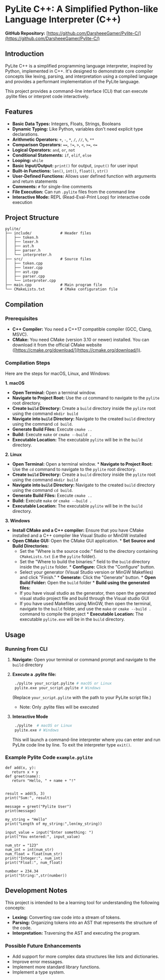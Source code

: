 # PyLite C++: A Simplified Python-like Language Interpreter (C++)

**GitHub Repository:** [https://github.com/DarsheeeGamer/Pylite-C/](https://github.com/DarsheeeGamer/Pylite-C/)

## Introduction

PyLite C++ is a simplified programming language interpreter, inspired by Python, implemented in C++. It's designed to demonstrate core compiler concepts like lexing, parsing, and interpretation using a compiled language and provides a performant implementation of the PyLite language.

This project provides a command-line interface (CLI) that can execute .pylite files or interpret code interactively.

## Features

*   **Basic Data Types:** Integers, Floats, Strings, Booleans
*   **Dynamic Typing:** Like Python, variables don't need explicit type declarations.
*   **Arithmetic Operators:** `+`, `-`, `*`, `/`, `//`, `%`, `**`
*   **Comparison Operators:** `==`, `!=`, `>`, `<`, `>=`, `<=`
*   **Logical Operators:** `and`, `or`, `not`
*   **Conditional Statements:** `if`, `elif`, `else`
*   **Looping:** `while`
*   **Basic Input/Output:** `print()` for output, `input()` for user input
*   **Built-in Functions:** `len()`, `int()`, `float()`, `str()`
*   **User-Defined Functions:** Allows user defined function with arguments and return statements
*   **Comments:** `#` for single-line comments
*   **File Execution:** Can run `.pylite` files from the command line
*   **Interactive Mode:** REPL (Read-Eval-Print Loop) for interactive code execution

## Project Structure

```
pylite/
├── include/             # Header files
│   ├── token.h
│   ├── lexer.h
│   ├── ast.h
│   ├── parser.h
│   └── interpreter.h
├── src/                 # Source files
│   ├── token.cpp
│   ├── lexer.cpp
│   ├── ast.cpp
│   ├── parser.cpp
│   └── interpreter.cpp
├── main.cpp             # Main program file
└── CMakeLists.txt       # CMake configuration file
```

## Compilation

### Prerequisites

*   **C++ Compiler:** You need a C++17 compatible compiler (GCC, Clang, MSVC).
*   **CMake:** You need CMake (version 3.10 or newer) installed. You can download it from the official CMake website ([https://cmake.org/download/](https://cmake.org/download/)).

### Compilation Steps

Here are the steps for macOS, Linux, and Windows:

**1. macOS**

   *   **Open Terminal:** Open a terminal window.
   *   **Navigate to Project Root:** Use the `cd` command to navigate to the `pylite` root directory.
   *   **Create `build` Directory:** Create a `build` directory inside the `pylite` root using the command `mkdir build`
   * **Navigate into `build` Directory:** Navigate to the created `build` directory using the command `cd build`.
   *   **Generate Build Files:** Execute `cmake ..`
   *   **Build:** Execute `make` or `cmake --build .`
   *   **Executable Location:** The executable `pylite` will be in the `build` directory.

**2. Linux**

   *   **Open Terminal:** Open a terminal window.
     *   **Navigate to Project Root:** Use the `cd` command to navigate to the `pylite` root directory.
   *   **Create `build` Directory:** Create a `build` directory inside the `pylite` root using the command `mkdir build`
   * **Navigate into `build` Directory:** Navigate to the created `build` directory using the command `cd build`.
   *   **Generate Build Files:** Execute `cmake ..`
   *   **Build:** Execute `make` or `cmake --build .`
   *   **Executable Location:** The executable `pylite` will be in the `build` directory.

**3. Windows**

   *   **Install CMake and a C++ compiler:** Ensure that you have CMake installed and a C++ compiler like Visual Studio or MinGW installed
   * **Open CMake GUI:** Open the CMake GUI application.
    * **Set Source and Build Directories:**
        *   Set the "Where is the source code:" field to the directory containing `CMakeLists.txt` (i.e the `pylite` folder).
        *   Set the "Where to build the binaries:" field to the `build` directory inside the `pylite` folder.
    * **Configure:** Click the "Configure" button.
        *   Select your generator (Visual Studio version or MinGW Makefiles) and click "Finish."
    * **Generate:** Click the "Generate" button.
    * **Open Build Folder:** Open the `build` folder
    * **Build using the generated files:**
        * If you have visual studio as the generator, then open the generated visual studio project file and build through the Visual studio GUI
        * If you have used Makefiles using MinGW, then open the terminal, navigate to the `build` folder, and use the `make` or `cmake --build .` command to compile the project
    *   **Executable Location:** The executable `pylite.exe` will be in the `build` directory.

## Usage

### Running from CLI

1.  **Navigate:** Open your terminal or command prompt and navigate to the `build` directory
2.  **Execute a .pylite file:**

    ```bash
     ./pylite your_script.pylite # macOS or Linux
     pylite.exe your_script.pylite # Windows
    ```

    (Replace `your_script.pylite` with the path to your PyLite script file.)
    - Note: Only .pylite files will be executed

3.  **Interactive Mode**

    ```bash
     ./pylite  # macOS or Linux
     pylite.exe # Windows
    ```

    This will launch a command-line interpreter where you can enter and run PyLite code line by line. To exit the interpreter type `exit()`.

### Example Pylite Code `example.pylite`

```pylite
def add(x, y):
   return x + y
def greet(name):
   return "Hello, " + name + "!"


result = add(5, 3)
print("Sum:", result)

message = greet("Pylite User")
print(message)

my_string = "Hello"
print("Length of my_string:",len(my_string))

input_value = input("Enter something: ")
print("You entered:", input_value)

num_str = "123"
num_int = int(num_str)
num_float = float(num_str)
print("Integer:", num_int)
print("Float:", num_float)

number = 234.34
print("String:",str(number))
```

## Development Notes

This project is intended to be a learning tool for understanding the following concepts:

*   **Lexing:** Converting raw code into a stream of tokens.
*   **Parsing:** Organizing tokens into an AST that represents the structure of the code.
*   **Interpretation:** Traversing the AST and executing the program.

### Possible Future Enhancements

*   Add support for more complex data structures like lists and dictionaries.
*   Improve error messages.
*   Implement more standard library functions.
*   Implement a type system.
